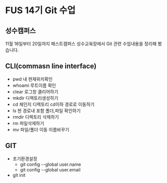 # FUS 14기 Git 수업
## 성수캠퍼스
11월 16일부터 20일까지 패스트캠퍼스 성수교육장에서 Git 관련 수업내용을 정리해 봤습니다.

## CLI(commasn line interface)
- pwd  내 현재위치확인
- whoami 루트이름 확인
- clear 로그창 클리어하기
- mkdir 디렉토리생성하기
- cd 체인지 디렉토리 cd이하 경로로 이동하기
- ls 현 경로내 포함 폴더,파일 확인하기
- rmdir 디렉토리 삭제하기
- rm 파일삭제하기
- mv 파일/폴더 이동 이름바꾸기

## GIT
- 초기환경설정
  - git config --global user.name
  - git config --global user.email
- git init
